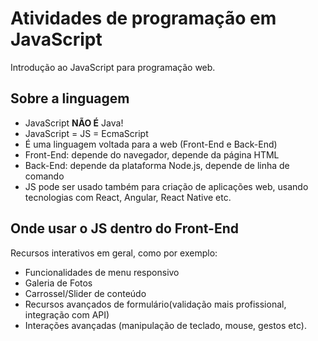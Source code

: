 # Atividades de programação em JavaScript

Introdução ao JavaScript para programação web.

## Sobre a linguagem

- JavaScript **NÃO É** Java!
- JavaScript = JS = EcmaScript
- É uma linguagem voltada para a web (Front-End e Back-End)
- Front-End: depende do navegador, depende da página HTML
- Back-End: depende da plataforma Node.js, depende de linha de comando
- JS pode ser usado também para criação de aplicações web, usando tecnologias com React, Angular, React Native etc.

## Onde usar o JS dentro do Front-End

Recursos interativos em geral, como por exemplo:

- Funcionalidades de menu responsivo
- Galeria de Fotos
- Carrossel/Slider de conteúdo
- Recursos avançados de formulário(validação mais profissional, integração com API)
- Interações avançadas (manipulação de teclado, mouse, gestos etc).
